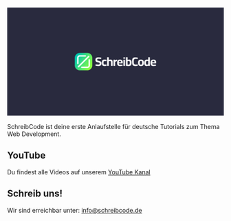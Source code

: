 ![SchreibCode Banner](channel-banner.jpg)

SchreibCode ist deine erste Anlaufstelle für deutsche Tutorials zum Thema 
Web Development.

## YouTube

Du findest alle Videos auf unserem [YouTube Kanal](https://www.youtube.com/channel/UC1NIFAe0XtxsPKWCJU-4O0A)

## Schreib uns!

Wir sind erreichbar unter: [info@schreibcode.de](mailto:info@schreibcode.de)


